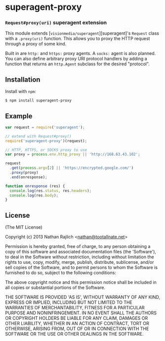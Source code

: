 superagent-proxy
================
### `Request#proxy(uri)` superagent extension

This module extends [`visionmedia/superagent`][superagent]'s `Request` class with
a `.proxy(uri)` function. This allows you to proxy the HTTP request through a
proxy of some kind.

Built in are `http:` and `https:` proxy agents. A `socks:` agent is also planned.
You can also define arbitrary proxy URI protocol handlers by adding a function
that returns an `http.Agent` subclass for the desired "protocol".


Installation
------------

Install with `npm`:

``` bash
$ npm install superagent-proxy
```


Example
-------

``` js
var request = require('superagent');

// extend with Request#proxy()
require('superagent-proxy')(request);

// HTTP, HTTPS, or SOCKS proxy to use
var proxy = process.env.http_proxy || 'http://168.63.43.102';

request
  .get(process.argv[2] || 'https://encrypted.google.com/')
  .proxy(proxy)
  .end(onresponse);

function onresponse (res) {
  console.log(res.status, res.headers);
  console.log(res.body);
}
```


License
-------

(The MIT License)

Copyright (c) 2013 Nathan Rajlich &lt;nathan@tootallnate.net&gt;

Permission is hereby granted, free of charge, to any person obtaining
a copy of this software and associated documentation files (the
'Software'), to deal in the Software without restriction, including
without limitation the rights to use, copy, modify, merge, publish,
distribute, sublicense, and/or sell copies of the Software, and to
permit persons to whom the Software is furnished to do so, subject to
the following conditions:

The above copyright notice and this permission notice shall be
included in all copies or substantial portions of the Software.

THE SOFTWARE IS PROVIDED 'AS IS', WITHOUT WARRANTY OF ANY KIND,
EXPRESS OR IMPLIED, INCLUDING BUT NOT LIMITED TO THE WARRANTIES OF
MERCHANTABILITY, FITNESS FOR A PARTICULAR PURPOSE AND NONINFRINGEMENT.
IN NO EVENT SHALL THE AUTHORS OR COPYRIGHT HOLDERS BE LIABLE FOR ANY
CLAIM, DAMAGES OR OTHER LIABILITY, WHETHER IN AN ACTION OF CONTRACT,
TORT OR OTHERWISE, ARISING FROM, OUT OF OR IN CONNECTION WITH THE
SOFTWARE OR THE USE OR OTHER DEALINGS IN THE SOFTWARE.

[http-proxy-agent]: https://github.com/TooTallNate/node-http-proxy-agent
[https-proxy-agent]: https://github.com/TooTallNate/node-https-proxy-agent
